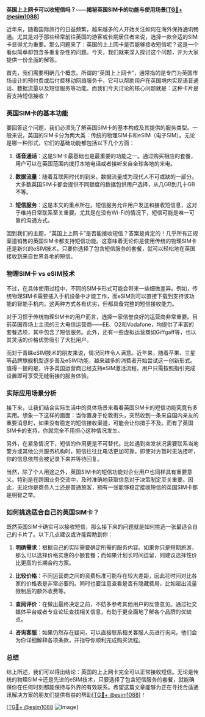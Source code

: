 **英国上上网卡可以收短信吗？——揭秘英国SIM卡的功能与使用场景[[TG💪+ @esim1088](https://t.me/s/esim1088)]**

近年来，随着国际旅行的日益频繁，越来越多的人开始关注如何在海外保持通讯畅通。尤其是对于那些经常前往英国的游客或长期居住者来说，选择一款合适的SIM卡显得尤为重要。那么问题来了：英国的上上网卡是否能够接收短信呢？这是一个看似简单却包含多重复杂性的问题。今天，我们就来深入探讨这个问题，并为大家提供一份全面的解答。

首先，我们需要明确几个概念。所谓的“英国上上网卡”，通常指的是专门为英国市场设计的预付费或后付费移动网络服务卡，它可以帮助用户在英国境内实现语音通话、数据流量以及短信服务等功能。而我们今天讨论的核心问题就是：这种卡片是否支持短信接收？

### 英国SIM卡的基本功能

要回答这个问题，我们必须先了解英国SIM卡的基本构成及其提供的服务类型。一般来说，英国的SIM卡分为两大类：传统的物理SIM卡和eSIM（电子SIM）。无论是哪一种形式，它们的基础功能都包括以下几个方面：

1. **语音通话**：这是SIM卡最基础也是最重要的功能之一。通过购买相应的套餐，用户可以在英国范围内拨打本地电话或者接听来自全球各地的来电。
   
2. **数据流量**：随着互联网时代的到来，数据流量成为现代人不可或缺的一部分。大多数英国SIM卡都会提供不同额度的数据包供用户选择，从几GB到几十GB不等。

3. **短信服务**：这是本文的重点所在。短信服务允许用户发送和接收短信息，这对于维持日常联系至关重要。尤其是在没有Wi-Fi的情况下，短信可能是唯一可靠的沟通方式。

回到我们的主题，“英国上上网卡”是否能接收短信？答案是肯定的！几乎所有正规渠道销售的英国SIM卡都支持短信功能。这意味着无论你是使用传统的物理SIM卡还是新兴的eSIM技术，只要你选择了包含短信服务的套餐，就可以轻松地在英国接收到来自世界各地的短信。

### 物理SIM卡 vs eSIM技术

不过，在具体使用过程中，不同的SIM卡形式可能会带来一些细微差异。例如，传统物理SIM卡需要插入手机设备中才能工作，而eSIM则可以直接下载到支持该功能的智能手机内。这两种方式各有优劣，但都具备完整的短信接收能力。

对于习惯于传统物理SIM卡的用户而言，选择一家信誉良好的运营商非常重要。目前英国市场上主流的三大电信运营商——EE、O2和Vodafone，均提供了丰富的套餐选项，其中包含了短信服务。此外，还有一些虚拟运营商如Giffgaff等，也以其灵活的价格优势吸引了大批用户。

而对于青睐eSIM技术的朋友来说，情况同样令人满意。近年来，随着苹果、三星等品牌旗舰机型逐步普及eSIM功能，越来越多的消费者开始尝试这一创新形式。值得一提的是，许多英国运营商已经支持eSIM激活流程，用户只需按照指引完成设置即可享受无缝衔接的服务体验。

### 实际应用场景分析

接下来，让我们结合实际生活中的具体场景来看看英国SIM卡的短信功能究竟有多实用。想象一下这样的画面：当你置身于伦敦街头，突然收到一条来自国内亲友的重要消息时，如果没有稳定的短信接收渠道，可能会让你措手不及。而有了英国SIM卡的支持，你就完全不用担心这种情况发生。

另外，在紧急情况下，短信的作用更是不可替代。比如遇到突发状况需要联系当地警方或其他公共服务机构时，短信往往比电话更加可靠。即使对方暂时无法接听，你的信息依然会被记录下来并等待回复。

当然，除了个人用途之外，英国SIM卡的短信功能对企业用户也同样具有重要意义。特别是在跨国业务交流中，及时准确地获取信息对于决策制定至关重要。因此，无论你是商务人士还是普通旅客，拥有一张能够稳定接收短信的英国SIM卡都是明智之举。

### 如何挑选适合自己的英国SIM卡？

既然英国SIM卡确实可以接收短信，那么接下来的问题就是如何挑选一张最适合自己的卡片了。以下几点建议或许能帮助到你：

1. **明确需求**：根据自己的实际需要确定所需的服务内容。如果你只是短期旅游，那么可以选择价格实惠的小额套餐；而如果计划长时间逗留，则建议选择性价比更高的长期合约方案。

2. **比较价格**：不同运营商之间的资费标准可能存在较大差距，因此花时间对比各家的价格表是非常必要的。同时也要注意查看是否有隐藏费用，比如超出流量限制后的额外收费等。

3. **查阅评价**：在做出最终决定之前，不妨多参考其他用户的反馈意见。通过社交媒体平台或者专业论坛查找相关信息，有助于更全面地了解各个品牌的优缺点。

4. **咨询客服**：如果仍然存在疑问，可以直接联系相关客服人员进行询问。他们会为你详细解释各项条款，并指导你顺利完成购买流程。

### 总结

综上所述，我们可以得出结论：英国的上上网卡完全可以正常接收短信。无论是传统的物理SIM卡还是先进的eSIM技术，只要选择了包含短信服务的套餐，就能确保你在任何时刻都能保持与外界的有效联系。希望这篇文章能够为正在寻找合适通讯解决方案的朋友们提供有益的帮助[[TG💪+ @esim1088](https://t.me/s/esim1088)]！

[[TG💪+ @esim1088](https://t.me/s/esim1088) ![Image](https://i.postimg.cc/4NQfJmqS/Snipaste-2025-05-13-00-14-12.png)]
